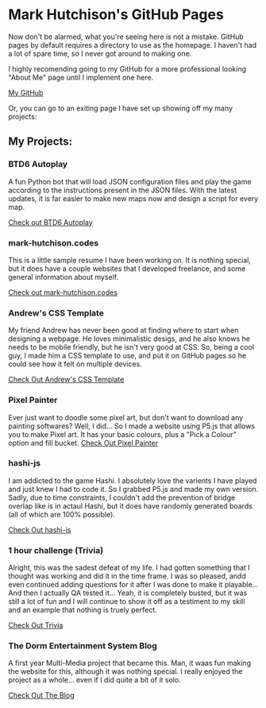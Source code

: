 # Mark Hutchison's GitHub Pages

Now don't be alarmed, what you're seeing here is not a mistake. GitHub pages by default requires a directory to use as the homepage. I haven't had a lot of spare time, so I never got around to making one.

I highly recomending going to my GitHub for a more professional looking "About Me" page until I implement one here.

[My GitHub](https://github.com/AstroCoding)

Or, you can go to an exiting page I have set up showing off my many projects:

## My Projects:

### BTD6 Autoplay

A fun Python bot that will load JSON configuration files and play the game according to the instructions present in the JSON files. With the latest updates, it is far easier to make new maps now and design a script for every map.

[Check out BTD6 Autoplay](https://github.com/Jazzmoon/btd6_autoplay)

### mark-hutchison.codes

This is a little sample resume I have been working on. It is nothing special, but it does have a couple websites that I developed freelance, and some general information about myself.

[Check out mark-hutchison.codes](https://AstroCoding.github.io/mark-hutchison.codes/)

### Andrew's CSS Template

My friend Andrew has never been good at finding where to start when designing a webpage. He loves minimalistic desigs, and he also knows he needs to be mobile friendly, but he isn't very good at CSS.
So, being a cool guy, I made him a CSS template to use, and put it on GitHub pages so he could see how it felt on multiple devices.

[Check Out Andrew's CSS Template](https://AstroCoding.github.io/andrew/)

### Pixel Painter

Ever just want to doodle some pixel art, but don't want to download any painting softwares? Well, I did... So I made a website using P5.js that allows you to make Pixel art. It has your basic colours, plus a "Pick a Colour" option and fill bucket.
[Check Out Pixel Painter](https://Jazzmoon.github.io/pixel-painter/)

### hashi-js

I am addicted to the game Hashi. I absolutely love the varients I have played and just knew I had to code it. So I grabbed P5.js and made my own version. Sadly, due to time constraints, I couldn't add the prevention of bridge overlap like is in actaul Hashi, but it does have randomly generated boards (all of which are 100% possible).

[Check Out hashi-js](https://Jazzmoon.github.io/hashi-js/)

### 1 hour challenge (Trivia)

Alright, this was the sadest defeat of my life. I had gotten something that I thought was working and did it in the time frame. I was so pleased, andd even continued adding questions for it after I was done to make it playable... And then I actually QA tested it... Yeah, it is completely busted, but it was still a lot of fun and I will continue to show it off as a testiment to my skill and an example that nothing is truely perfect.

[Check Out Trivia](https://AstroCoding.github.io/Trivia/)

### The Dorm Entertainment System Blog

A first year Multi-Media project that became this. Man, it waas fun making the website for this, although it was nothing special. I really enjoyed the project as a whole... even if I did quite a bit of it solo.

[Check Out The Blog](https://AstroCoding.github.io/dormEntertainmentSystem/)
